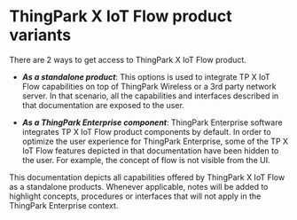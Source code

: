 # ThingPark X IoT Flow product variants

There are 2 ways to get access to ThingPark X IoT Flow product. 

- ***As a standalone product***: This options is used to integrate TP X IoT Flow capabilities on top of ThingPark Wireless or a 3rd party network server. In that scenario, all the capabilities and interfaces described in that documentation are exposed to the user.

- ***As a ThingPark Enterprise component***: ThingPark Enterprise software integrates TP X IoT Flow product components by default. In order to optimize the user experience for ThingPark Enterprise, some of the TP X IoT Flow features depicted in that documentation have been hidden to the user. For example, the concept of flow is not visible from the UI.

This documentation depicts all capabilities offered by ThingPark X IoT Flow as a standalone products.
Whenever applicable, notes will be added to highlight concepts, procedures or interfaces that will not apply in the ThingPark Enterprise context. 

[comment]: <> (<hyvor></hyvor>)
